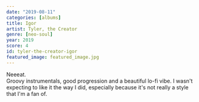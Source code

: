 ```yaml
---
date: "2019-08-11"
categories: [albums]
title: Igor
artist: Tyler, the Creator
genre: [neo-soul]
year: 2019
score: 4
id: tyler-the-creator-igor
featured_image: featured_image.jpg
---
```


Neeeat.  
Groovy instrumentals, good progression and a beautiful lo-fi vibe. I wasn't expecting to like it the way I did, especially because it's not really a style that I'm a fan of.
